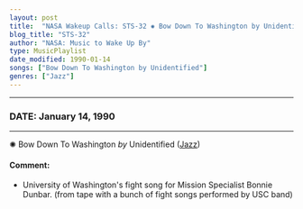 ```yaml
---
layout: post
title:  "NASA Wakeup Calls: STS-32 ✺ Bow Down To Washington by Unidentified ✦ January 14, 1990"
blog_title: "STS-32"
author: "NASA: Music to Wake Up By"
type: MusicPlaylist
date_modified: 1990-01-14
songs: ["Bow Down To Washington by Unidentified"]
genres: ["Jazz"]
---
```


----
### DATE: January 14, 1990
----
✺ Bow Down To Washington *by* Unidentified ([Jazz](https://www.discogs.com/genre/Jazz)) <a target="blank_" href="https://www.discogs.com/The-Norm-Hoagy-Band-Bow-Down-To-Washington/release/12475364">
    <i class="fas fa-compact-disc"
       title="Discogs entry for this song"
       alt="Discogs entry for this song"
       style="font-size: 1.1em;"></i></a>
    

#### Comment:
* University of Washington's fight song for Mission Specialist Bonnie Dunbar. (from tape with a bunch of fight songs performed by USC band)



<br/>
<center>
	<a target="_blank"
	   href="https://twitter.com/intent/tweet?hashtags=Space,NASA,Playlist,NASAWakeupCalls,SpaceProgram&text=🚀 {{ page.author}}, {{ page.title }}. {{ site.url }}{{ page.url }}&via=nasawakeupcalls"><i class="fab fa-twitter" title="Tweet this page" alt="Tweet this page" style="font-size: 1.3em;"></i></a>
	&nbsp; 	<i class="fas fa-user-astronaut" style="font-size: 1.5em;"></i> &nbsp;
    <a id="custom_amazon_link"
       type="amzn" search="#"
       category="popular music">
    <i class="fab fa-amazon" style="font-size: 1.3em;"></i></a>
</center>

<!-- Randomly resolve an individual entry from a song array -->
<script src="/assets/javascript/seedrandom.min.js"></script>
<script>
  var wake_me_up = ["Bow Down To Washington by Unidentified"];
  var prng = new Math.seedrandom();
  function randomSong() {
    song = wake_me_up[Math.floor(Math.random() * wake_me_up.length)];
    var amazon_link = document.getElementById("custom_amazon_link");
    amazon_link.setAttribute("search", song);
  }
  window.onload = randomSong();
</script>
